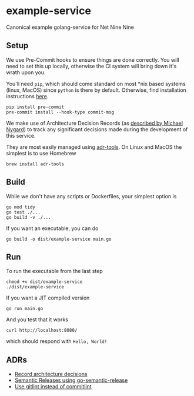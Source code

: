 # example-service
Canonical example golang-service for Net Nine Nine

## Setup

We use Pre-Commit hooks to ensure things are done correctly. You will need to set this up locally, otherwise the CI
system will bring down it's wrath upon you.

You'll need `pip`, which should come standard on most *nix based systems (linux, MacOS) since `python` is there by
default. Otherwise, find installation instructions [here](https://pip.pypa.io/en/stable/installation/).

```shell
pip install pre-commit
pre-commit install --hook-type commit-msg
```
We make use of Architecture Decision Records (as [described by Michael Nygard](http://thinkrelevance.com/blog/2011/11/15/documenting-architecture-decisions)) 
to track any significant decisions made during the development of this service. 

They are most easily managed using [adr-tools](https://github.com/npryce/adr-tools/blob/master/INSTALL.md). On Linux and MacOS 
the simplest is to use Homebrew

```shell
brew install adr-tools
```

## Build

While we don't have any scripts or Dockerfiles, your simplest option is

```shell
go mod tidy
go test ./...
go build -v ./...
```

If you want an executable, you can do

```shell
go build -o dist/example-service main.go
```

## Run

To run the executable from the last step

```shell
chmod +x dist/example-service
./dist/example-service
```

If you want a JIT compiled version

```shell
go run main.go
```

And you test that it works 

```shell
curl http://localhost:8080/
```
which should respond with `Hello, World!`

## ADRs

- [Record architecture decisions](doc/adr/0001-record-architecture-decisions.md)
- [Semantic Releases using go-semantic-release](doc/adr/0002-semantic-releases-using-go-semantic-release.md)
- [Use gitlint instead of commitlint](doc/adr/0003-use-gitlint-instead-of-commitlint)